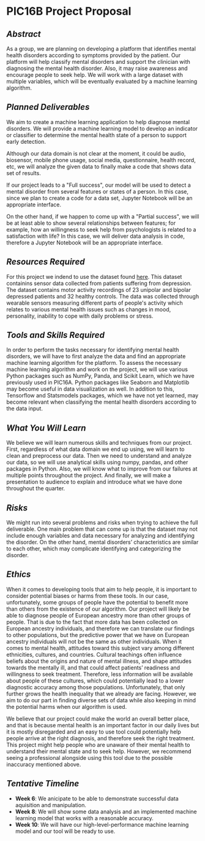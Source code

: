 # PIC16B Project Proposal
## *Abstract*
As a group, we are planning on developing a platform that identifies mental health disorders according to symptoms provided by the patient. Our platform will help classify mental disorders and support the clinician with diagnosing the mental health disorder. Also, it may raise awareness and encourage people to seek help. We will work with a large dataset with multiple variables, which will be eventually evaluated by a machine learning algorithm.

## *Planned Deliverables*
We aim to create a machine learning application to help diagnose mental disorders. We will provide a machine learning model to develop an indicator or classifier to determine the mental health state of a person to support early detection.

Although our data domain is not clear at the moment, it could be audio, biosensor, mobile phone usage, social media, questionnaire, health record, etc, we will analyze the given data to finally make a code that shows data set of results. 

If our project leads to a "Full success", our model will be used to detect a mental disorder from several features or states of a person. In this case, since we plan to create a code for a data set, Jupyter Notebook will be an appropriate interface.

On the other hand, if we happen to come up with a "Partial success", we will be at least able to show several relationships between features; for example, how an willingness to seek help from psychologists is related to a satisfaction with life? In this case, we will deliver data analysis in code, therefore a Jupyter Notebook will be an appropriate interface.

## *Resources Required*
For this project we indend to use the dataset found [here](https://datasets.simula.no/depresjon). This dataset containins sensor data collected from patients suffering from depression. The dataset contains motor activity recordings of 23 unipolar and bipolar depressed patients and 32 healthy controls. The data was collected through wearable sensors measuring different parts of people's activity which relates to various mental health issues such as changes in mood, personality, inability to cope with daily problems or stress. 

## *Tools and Skills Required*
In order to perform the tasks necessary for identifying mental health disorders, we will have to first analyze the data and find an appropriate machine learning algorithm for the platform. To assess the necessary machine learning algorithm and work on the project, we will use various Python packages such as NumPy, Panda, and Scikit Learn, which we have previously used in PIC16A. Python packages like Seaborn and Matplotlib may become useful in data visualization as well. In addition to this, Tensorflow and Statsmodels packages, which we have not yet learned, may become relevant when classifying the mental health disorders according to the data input. 

## *What You Will Learn*
We believe we will learn numerous skills and techniques from our project. First, regardless of what data domain we end up using, we will learn to clean and preprocess our data. Then we need to understand and analyze our data, so we will use analytical skills using numpy, pandas, and other packages in Python. Also, we will know what to improve from our failures at multiple points throughout the project. And finally, we will make a presentation to audience to explain and introduce what we have done throughout the quarter.


## *Risks*
We might run into several problems and risks when trying to achieve the full deliverable. One main problem that can come up is that the dataset may not include enough variables and data necessary for analyzing and identifying the disorder. On the other hand, mental disorders’ characteristics are similar to each other, which may complicate identifying and categorizing the disorder. 

## *Ethics*
When it comes to developing tools that aim to help people, it is important to consider potential biases or harms from these tools. In our case, unfortunately, some groups of people have the potential to benefit more than others from the existence of our algorithm. Our project will likely be able to diagnose people of European ancestry more than other groups of people. That is due to the fact that more data has been collected on European ancestry individuals, and therefore we can translate our findings to other populations, but the predictive power that we have on European ancestry individuals will not be the same as other individuals. When it comes to mental health, attitudes toward this subject vary among different ethnicities, cultures, and countries. Cultural teachings often influence beliefs about the origins and nature of mental illness, and shape attitudes towards the mentally ill, and that could affect patients’ readiness and willingness to seek treatment. Therefore, less information will be available about people of these cultures, which could potentially lead to a lower diagnostic accuracy among those populations. Unfortunately, that only further grows the health inequality that we already are facing. However, we aim to do our part in finding diverse sets of data while also keeping in mind the potential harms when our algorithm is used.

We believe that our project could make the world an overall better place, and that is because mental health is an important factor in our daily lives but it is mostly disregarded and an easy to use tool could potentially help people arrive at the right diagnosis, and therefore seek the right treatment. This project might help people who are unaware of their mental health to understand their mental state and to seek help. However, we recommend seeing a professional alongside using this tool due to the possible inaccuracy mentioned above.


## *Tentative Timeline*
  - **Week 6**: We anicipate to be able to demonstrate successful data aquisition and manipulation. 
  - **Week 8**: We will show some data analysis and an implemented machine learning model that works with a reasonable accuracy.
  - **Week 10**: We will have our high-level-performance machine learning model and our tool will be ready to use.
